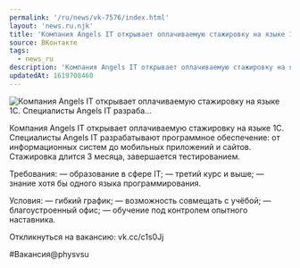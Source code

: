 ```yaml
---
permalink: '/ru/news/vk-7576/index.html'
layout: 'news.ru.njk'
title: 'Компания Angels IT открывает оплачиваемую стажировку на языке 1С. Специалисты Angels IT разраба…'
source: ВКонтакте
tags:
  - news_ru
description: 'Компания Angels IT открывает оплачиваемую стажировку на языке 1С. Специалисты Angels IT разраба…'
updatedAt: 1619708460
---
```

![Компания Angels IT открывает оплачиваемую стажировку на языке 1С. Специалисты Angels IT разраба…](https://sun9-41.userapi.com/sun9-48/impg/PSPj-hvoQXGcgAR-UeuN-d0p1gO9MVS1-HzrBA/LisaDg53hG0.jpg?size=1280x720&quality=96&sign=85131f9f58e551a9e92a818dff6aa706&c_uniq_tag=EGpjTmbX3Qh7mGVmLtZcj-qoWkb40LbB30No7zOVvIE&type=album)

Компания Angels IT открывает оплачиваемую стажировку на языке 1С. Специалисты Angels IT разрабатывают программное обеспечение: от информационных систем до мобильных приложений и сайтов. Стажировка длится 3 месяца, завершается тестированием.

Требования:
— образование в сфере IT;
— третий курс и выше;
— знание хотя бы одного языка программирования.

Условия:
— гибкий график;
— возможность совмещать с учёбой;
— благоустроенный офис;
— обучение под контролем опытного наставника.

Откликнуться на вакансию: vk.cc/c1s0Jj

#Вакансия@physvsu
